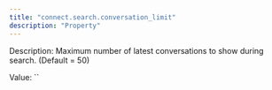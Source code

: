 ```yaml
---
title: "connect.search.conversation_limit"
description: "Property"
---
```


Description: Maximum number of latest conversations to show during search. (Default = 50)

Value: ``